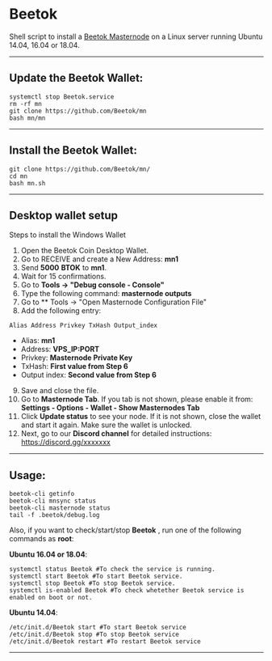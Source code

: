# Beetok
Shell script to install a [Beetok Masternode](https://www.beetok.io/) on a Linux server running Ubuntu 14.04, 16.04 or 18.04.

***
## Update the Beetok Wallet:
```
systemctl stop Beetok.service
rm -rf mn
git clone https://github.com/Beetok/mn
bash mn/mn
```

***
## Install the Beetok Wallet:
```
git clone https://github.com/Beetok/mn/
cd mn
bash mn.sh
```

***
## Desktop wallet setup
Steps to install the Windows Wallet
1. Open the Beetok Coin Desktop Wallet.
2. Go to RECEIVE and create a New Address: **mn1**
3. Send **5000** **BTOK** to **mn1**.
4. Wait for 15 confirmations.
5. Go to **Tools -> "Debug console - Console"**
6. Type the following command: **masternode outputs**
7. Go to  ** Tools -> "Open Masternode Configuration File"
8. Add the following entry:
```
Alias Address Privkey TxHash Output_index
```
* Alias: **mn1**
* Address: **VPS_IP:PORT**
* Privkey: **Masternode Private Key**
* TxHash: **First value from Step 6**
* Output index:  **Second value from Step 6**
9. Save and close the file.
10. Go to **Masternode Tab**. If you tab is not shown, please enable it from: **Settings - Options - Wallet - Show Masternodes Tab**
11. Click **Update status** to see your node. If it is not shown, close the wallet and start it again. Make sure the wallet is unlocked.
12. Next, go to our **Discord channel** for detailed instructions: https://discord.gg/xxxxxxx
***

## Usage:
```
beetok-cli getinfo
beetok-cli mnsync status
beetok-cli masternode status
tail -f .beetok/debug.log
```
Also, if you want to check/start/stop **Beetok** , run one of the following commands as **root**:

**Ubuntu 16.04 or 18.04**:
```
systemctl status Beetok #To check the service is running.
systemctl start Beetok #To start Beetok service.
systemctl stop Beetok #To stop Beetok service.
systemctl is-enabled Beetok #To check whetether Beetok service is enabled on boot or not.
```
**Ubuntu 14.04**:  
```
/etc/init.d/Beetok start #To start Beetok service
/etc/init.d/Beetok stop #To stop Beetok service
/etc/init.d/Beetok restart #To restart Beetok service
```
***
